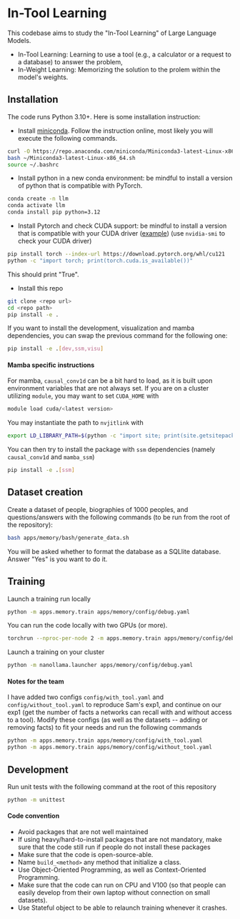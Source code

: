 # In-Tool Learning
This codebase aims to study the "In-Tool Learning" of Large Language Models.

- In-Tool Learning: Learning to use a tool (e.g., a calculator or a request to a database) to answer the problem,
- In-Weight Learning: Memorizing the solution to the prolem within the model's weights.

## Installation

The code runs Python 3.10+.
Here is some installation instruction:
- Install [miniconda](https://docs.conda.io/projects/miniconda/en/latest/). Follow the instruction online, most likely you will execute the following commands.
```bash
curl -O https://repo.anaconda.com/miniconda/Miniconda3-latest-Linux-x86_64.sh
bash ~/Miniconda3-latest-Linux-x86_64.sh
source ~/.bashrc
```
- Install python in a new conda environment: be mindful to install a version of python that is compatible with PyTorch.
```bash
conda create -n llm
conda activate llm
conda install pip python=3.12
```
- Install Pytorch and check CUDA support: be mindful to install a version that is compatible with your CUDA driver ([example](https://docs.nvidia.com/cuda/cuda-toolkit-release-notes/index.html)) (use `nvidia-smi` to check your CUDA driver)
```bash
pip install torch --index-url https://download.pytorch.org/whl/cu121
python -c "import torch; print(torch.cuda.is_available())"
```
This should print "True".
- Install this repo
```bash
git clone <repo url>
cd <repo path>
pip install -e .
```
If you want to install the development, visualization and mamba dependencies, you can swap the previous command for the following one:
```bash
pip install -e .[dev,ssm,visu]
```

#### Mamba specific instructions
For mamba, `causal_conv1d` can be a bit hard to load, as it is built upon environment variables that are not always set.
If you are on a cluster utilizing `module`, you may want to set `CUDA_HOME` with
```bash
module load cuda/<latest version>
```
You may instantiate the path to `nvjitlink` with
```bash
export LD_LIBRARY_PATH=$(python -c "import site; print(site.getsitepackages()[0] + '/nvidia/nvjitlink/lib')"):$LD_LIBRARY_PATH
```
You can then try to install the package with `ssm` dependencies (namely `causal_conv1d` and `mamba_ssm`)
```bash
pip install -e .[ssm]
```

## Dataset creation
Create a dataset of people, biographies of 1000 peoples, and questions/answers with the following commands (to be run from the root of the repository):
```bash
bash apps/memory/bash/generate_data.sh
```
You will be asked whether to format the database as a SQLlite database. Answer "Yes" is you want to do it.

## Training
Launch a training run locally
```bash
python -m apps.memory.train apps/memory/config/debug.yaml
```
You can run the code locally with two GPUs (or more).
```bash
torchrun --nproc-per-node 2 -m apps.memory.train apps/memory/config/debug.yaml
```
Launch a training on your cluster
```bash
python -m nanollama.launcher apps/memory/config/debug.yaml
```

#### Notes for the team
I have added two configs `config/with_tool.yaml` and `config/without_tool.yaml` to reproduce Sam's exp1, and continue on our exp1 (get the number of facts a networks can recall with and without access to a tool).
Modify these configs (as well as the datasets -- adding or removing facts) to fit your needs and run the following commands
```bash
python -m apps.memory.train apps/memory/config/with_tool.yaml
python -m apps.memory.train apps/memory/config/without_tool.yaml
```

## Development
Run unit tests with the following command at the root of this repository
```bash
python -m unittest
```

#### Code convention
- Avoid packages that are not well maintained
- If using heavy/hard-to-install packages that are not mandatory, make sure that the code still run if people do not install these packages
- Make sure that the code is open-source-able.
- Name `build_<method>` any method that initialize a class.
- Use Object-Oriented Programming, as well as Context-Oriented Programming.
- Make sure that the code can run on CPU and V100 (so that people can easily develop from their own laptop without connection on small datasets).
 - Use Stateful object to be able to relaunch training whenever it crashes.

